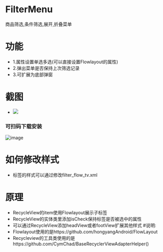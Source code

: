 # FilterMenu
商品筛选,条件筛选,展开,折叠菜单


# 功能
  - 1.属性设置单选多选(可以直接设置Flowlayout的属性)
  - 2.弹出菜单是否保持上次筛选记录
  - 3.可扩展为底部弹窗
# 截图
  - <img  border="0"  src="https://github.com/zongzj/FilterMenu/blob/a8984334af3b0e45584efa220fcdb087242da87b/demo.gif">
### 可扫码下载安装
![image](https://github.com/zongzj/FilterMenu/blob/a8984334af3b0e45584efa220fcdb087242da87b/f0jH.png)
# 如何修改样式
 - 标签的样式可以通过修改filter_flow_tv.xml
# 原理
 - RecycleView的item使用Flowlayout展示子标签
 - RecycleView的实体类里添加isCheck保持标签是否被选中的属性
 - 可以通过RecycleView添加headView或者footView扩展其他样式
#说明:
  - Flowlayout使用的是https://github.com/hongyangAndroid/FlowLayout
  - Recycleview的工具类使用的是https://github.com/CymChad/BaseRecyclerViewAdapterHelper()